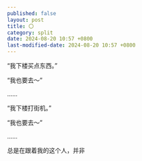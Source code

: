 ```yaml
---
published: false 
layout: post
title: 〇
category: split
date: 2024-08-20 10:57 +0800
last-modified-date: 2024-08-20 10:57 +0800
---
```

“我下楼买点东西。”

“我也要去～”

……

“我下楼打街机。”

“我也要去～”

……

总是在跟着我的这个人，并非